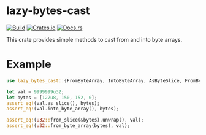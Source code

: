 # lazy-bytes-cast

[![Build](https://github.com/DoumanAsh/lazy-bytes-cast/workflows/Rust/badge.svg)](https://github.com/DoumanAsh/lazy-bytes-cast/actions?query=workflow%3ARust)
[![Crates.io](https://img.shields.io/crates/v/lazy-bytes-cast.svg)](https://crates.io/crates/lazy-bytes-cast)
[![Docs.rs](https://docs.rs/lazy-bytes-cast/badge.svg)](https://docs.rs/crate/lazy-bytes-cast/)

This crate provides simple methods to cast from and into byte arrays.

# Example

```rust
use lazy_bytes_cast::{FromByteArray, IntoByteArray, AsByteSlice, FromByteSlice};

let val = 9999999u32;
let bytes = [127u8, 150, 152, 0];
assert_eq!(val.as_slice(), bytes);
assert_eq!(val.into_byte_array(), bytes);

assert_eq!(u32::from_slice(&bytes).unwrap(), val);
assert_eq!(u32::from_byte_array(bytes), val);
```
